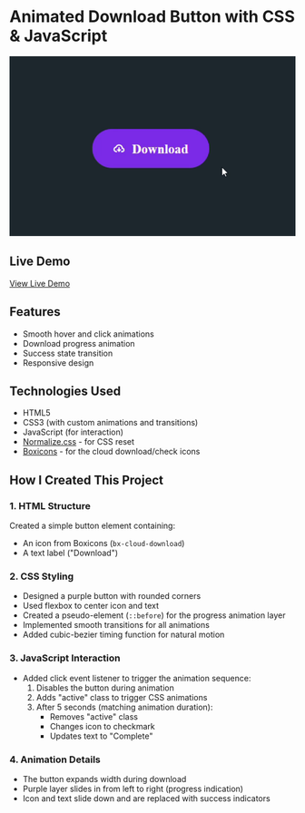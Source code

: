 # Animated Download Button with CSS & JavaScript

![Preview GIF](./preview.gif)

## Live Demo

[View Live Demo](https://abhijitsinha-dev.github.io/components/02CSS-Button/)

## Features

- Smooth hover and click animations
- Download progress animation
- Success state transition
- Responsive design

## Technologies Used

- HTML5
- CSS3 (with custom animations and transitions)
- JavaScript (for interaction)
- [Normalize.css](https://necolas.github.io/normalize.css/) - for CSS reset
- [Boxicons](https://boxicons.com/) - for the cloud download/check icons

## How I Created This Project

### 1. HTML Structure

Created a simple button element containing:

- An icon from Boxicons (`bx-cloud-download`)
- A text label ("Download")

### 2. CSS Styling

- Designed a purple button with rounded corners
- Used flexbox to center icon and text
- Created a pseudo-element (`::before`) for the progress animation layer
- Implemented smooth transitions for all animations
- Added cubic-bezier timing function for natural motion

### 3. JavaScript Interaction

- Added click event listener to trigger the animation sequence:
  1. Disables the button during animation
  2. Adds "active" class to trigger CSS animations
  3. After 5 seconds (matching animation duration):
     - Removes "active" class
     - Changes icon to checkmark
     - Updates text to "Complete"

### 4. Animation Details

- The button expands width during download
- Purple layer slides in from left to right (progress indication)
- Icon and text slide down and are replaced with success indicators
